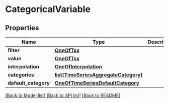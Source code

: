 # CategoricalVariable

## Properties
Name | Type | Description | Notes
------------ | ------------- | ------------- | -------------
**filter** | [**OneOfTsx**](OneOfTsx.md) |  | [optional] 
**value** | [**OneOfTsx**](OneOfTsx.md) |  | [optional] 
**interpolation** | [**OneOfInterpolation**](OneOfInterpolation.md) |  | [optional] 
**categories** | [**list[TimeSeriesAggregateCategory]**](TimeSeriesAggregateCategory.md) |  | [optional] 
**default_category** | [**OneOfTimeSeriesDefaultCategory**](OneOfTimeSeriesDefaultCategory.md) |  | [optional] 

[[Back to Model list]](../README.md#documentation-for-models) [[Back to API list]](../README.md#documentation-for-api-endpoints) [[Back to README]](../README.md)


